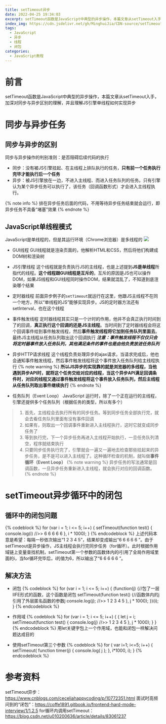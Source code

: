 ```yaml
---
title: setTimeout异步
date: 2022-04-25 19:34:03
excerpt: setTimeout函数是JavaScript中典型的异步操作，本篇文章从setTimeout入手，加深对同步与异步区别的理解，并且理解JS引擎单线程如何实现异步
index_img: https://cdn.jsdelivr.net/gh/MinghuiJia/CDN-source/setTimeout_async/async2.png
tags:
  - JavaScript
  - 异步
  - 线程
  - 闭包
categories:
  - JavaScript教程
---
```


# 前言
setTimeout函数是JavaScript中典型的异步操作，本篇文章从setTimeout入手，加深对同步与异步区别的理解，并且理解JS引擎单线程如何实现异步

# 同步与异步任务
## 同步与异步的区别
同步与异步操作的判别准则：是否阻碍后续代码的执行
- 同步：没有被JS引擎挂起、在主线程上排队执行的任务，**只有前一个任务执行完毕才能执行后一个任务**
- 异步：被JS引擎放在一边，不进入主线程、而进入任务队列的任务。只有引擎认为某个异步任务可以执行了，该任务（回调函数形式）才会进入主线程执行。

{% note info %}
排在异步任务后面的代码，不用等待异步任务结束就会运行，即异步任务不具备“堵塞”效果
{% endnote %}

## JavaScript单线程模式
JavaScript是单线程的，但是其运行环境（Chrome浏览器）是多线程的
![](https://cdn.jsdelivr.net/gh/MinghuiJia/CDN-source/setTimeout_async/async1.png)

- GUI线程
GUI线程就是渲染页面的，他解析HTML和CSS，然后将他们构建成DOM树和渲染树

- JS引擎线程
这个线程就是负责执行JS的主线程，也是上述提到**JS是单线程**所指代的线程。**这个线程跟GUI线程是互斥的**，互斥的原因是JS也可以操作DOM，如果JS线程和GUI线程同时操作DOM，结果就混乱了，不知道到底渲染哪个结果

- 定时器线程
前面异步例子的`setTimeout`就运行在这里，他跟JS主线程不在同一个地方，所以“单线程的JS”能够实现异步。JS的定时器方法还有setInterval，也在这个线程

- 事件触发线程
定时器线程其实只是一个计时的作用，他并不会真正执行时间到了的回调，**真正执行这个回调的还是JS主线程**。当时间到了定时器线程会将这个回调事件给到事件触发线程，然后**事件触发线程将它加到任务队列里面去**。最终JS主线程从任务队列取出这个回调执行
	***注意：事件触发线程不仅仅只会将定时器事件放入任务队列，其他满足条件的事件也是由他负责放进任务队列***

- 异步HTTP请求线程
这个线程负责处理异步的ajax请求，当请求完成后，他也会通知事件触发线程，然后事件触发线程将这个事件放入任务队列给主线程执行
{% note warning %}
**所以JS异步的实现靠的就是浏览器的多线程，当他遇到异步API时，就将这个任务交给对应的线程，当这个异步API满足回调条件时，对应的线程又通过事件触发线程将这个事件放入任务队列，然后主线程从任务队列取出事件继续执行**
{% endnote %}

- 任务队列（Event Loop）
JavaScript 运行时，除了一个正在运行的主线程，引擎还提供多个任务队列（根据任务的类型，所以有多个）
> 1. 首先，主线程会去执行所有的同步任务。等到同步任务全部执行完，就会去看任务队列里面有没有事件回调
> 2. 如果有，则取出一个回调事件重新进入主线程执行，这时它就变成同步任务了
> 3. 等到执行完，下一个异步任务再进入主线程开始执行，一旦任务队列清空，程序就结束执行
> 4. 只要同步任务执行完了，引擎就会一遍又一遍地去检查那些挂起来的异步任务，是不是可以进入主线程了。这种循环检查的机制，就叫做**事件循环（Event Loop）**
{% note warning %}
异步任务的写法通常是回调函数，一旦异步任务重新进入主线程，就会执行对应的回调函数。
{% endnote %}

# setTimeout异步循环中的闭包

## 循环中的闭包问题
{% codeblock %}
for (var i = 1; i <= 5; i++) {
   setTimeout(function test() {
        console.log(i) //>> 6 6 6 6 6
    }, i * 1000);
}
{% endcodeblock %}
上述代码本意是希望：每隔一秒依次输出“1 2 3 4 5”，结果却变成输出“6 6 6 6 6 ”。由于setTimeout是异步操作，JS主线程会执行完同步任务（for循环）。此时根据作用域链上变量查找机制，setTimeout第一个参数的函数体内的i引用了全局作用域里面的i，当for循环完毕后，i的值为6，所以输出了“6 6 6 6 6 ”。

## 解决方法
- 闭包
{% codeblock %}
for (var i = 1; i <= 5; i++) {
  (function(j) {//包了一层IIFE形式的函数，这个函数是闭包
    setTimeout(function test() {//函数体内的j引用了外层匿名函数的参数j
      console.log(j); //>> 1 2 3 4 5
    }, j * 1000);
  })(i);
}
{% endcodeblock %}

- 作用域
{% codeblock %}
for (var i = 1; i <= 5; i++) {
   {
      let j = i;
      setTimeout(function test() {
           console.log(j) //>> 1 2 3 4 5
       }, j * 1000);
    }
}
{% endcodeblock %}
用let关键字包上一个作用域，也能和闭包一样解决问题达成目的

- 使用setTimeout第三个参数
{% codeblock %}
for ( var i=1; i<=5; i++) {
	setTimeout( function timer(j) {
		console.log( j );
	}, i*1000, i);
}
{% endcodeblock %}

# 参考资料
setTimeout异步：https://www.cnblogs.com/ceceliahappycoding/p/10772351.html
面试时高频问到的“闭包”：https://coffe1891.gitbook.io/frontend-hard-mode-interview/1/1.2.5
for循环内调用setTimeout：https://blog.csdn.net/u010200636/article/details/83061237